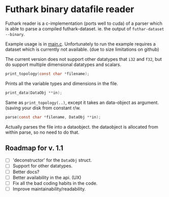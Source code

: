 # Futhark binary datafile reader

Futhark reader is a c-implementation (ports well to cuda) of a parser which is
able to parse a compiled futhark-dataset. ie. the output of
`futhar-dataset --binary`.

Example usage is in [main.c](./main.c). Unfortunately to run the example
requires a dataset which is currently not available. (due to size limitations
on github)

The current version does not support other datatypes that `i32` and `f32`, but
do support multiple dimensional datatypes and scalars.


```C
print_topology(const char *filename);
```

Prints all the variable types and dimensions in the file.


```C
print_data(DataObj **in);
```

Same as `print_topology(..)`, except it takes an data-object as argument.
(saving your disk from constant r/w.

```C
parse(const char *filename, DataObj **in);
```

Actually parses the file into a dataobject. the dataobject is allocated from
within parse, so no need to do that.


## Roadmap for v. 1.1

* [ ] 'deconstructor' for the `DataObj` struct.
* [ ] Support for other datatypes.
* [ ] Better docs?
* [ ] Better availability in the api. (UX)
* [ ] Fix all the bad coding habits in the code.
* [ ] Improve maintainability/readability.
